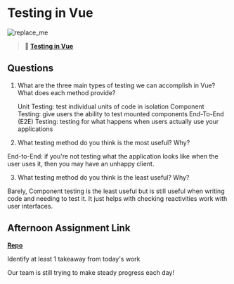 # Testing in Vue

![replace_me](https://codeworks.blob.core.windows.net/public/assets/img/illustrations/placeholder.svg)

> **📖 [Testing in Vue](https://codeworksacademy.com/fs-student-guide/resources/wk8-9/04-Vue-Testing)**

## Questions

1. What are the three main types of testing we can accomplish in Vue? What does each method provide?

   Unit Testing: test individual units of code in isolation
    Component Testing: give users the ability to test mounted components
    End-To-End (E2E) Testing: testing for what happens when users actually use your applications

2. What testing method do you think is the most useful? Why?

  End-to-End: if you're not testing what the application looks like when the user uses it, then you may have an unhappy client.

3. What testing method do you think is the least useful? Why?

  Barely, Component testing is the least useful but is still useful when writing code and needing to test it. It just helps with checking reactivities work with user interfaces.

## Afternoon Assignment Link

**[Repo](https://github.com/KarinnaGorrono/DaVinki)**


Identify at least 1 takeaway from today's work

Our team is still trying to make steady progress each day!
